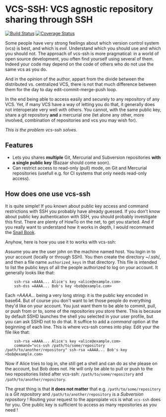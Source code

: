 VCS-SSH:  VCS agnostic repository sharing through SSH
=====================================================

[![Build Status](https://travis-ci.org/cans/vcs-ssh.svg?branch=master)](https://travis-ci.org/cans/vcs-ssh)
[![Coverage Status](https://coveralls.io/repos/cans/vcs-ssh/badge.svg)](https://coveralls.io/r/cans/vcs-ssh)

Some people have very strong feelings about which version control
system (vcs) is best, and which is *evil*. Understand which you should
use and which you should not. The approach of vcs-ssh is more
pragmatical: in a world of open source development, you often find
yourself using several of them. Indeed your code may depend on the
code of others who do not use the same vcs as you do.

And in the opinion of the author, appart from the divide between the
distributed vs. centralized VCS, there is not that much difference between
them for the day to day edit-commit-merge-push loop.

In the end being able to access easily and securely to any repository of any
VCS. Yet, if many VCS have a way of letting you do that, it generally does not
interoperate very well with others. You cannot, with the same public key,
share a git repository **and** a mercurial one (let alone any other, more
involved, combination of repositories and vcs you may wish for).

*This is the problem vcs-ssh solves*.


Features
--------

- Lets you shares **multiple** Git, Mercurial and Subversion repositories
  **with a single public key** (Bazaar should come soon).
- Can restrict access to read-only (pull) mode, on Git and Mercurial
  repositories (usefull e.g. for CI systems that only needs read-only access).


How does one use vcs-ssh
------------------------

It is quite simple! If you known about public key access and command
restrictions with SSH you probably have already guessed. 
If you don't know about public key authentication with SSH, you should probably
investigate this first. There are plenty of HowTo on the net, to get you
started. And if you really want to understand how it works in depth, I would
recommand the [Snail Book](http://www.snailbook.com/).

Anyhow, here is how you use it to works with vcs-ssh:

Assume you are the user john on the machine named host. You login in to your
account (locally or through SSH). You then create the directory ~/.ssh/, and
then a file name ``authorized_keys`` in that directory. This file is intended to
list the public keys of all the people authorized to log on your account.
It generally looks like that:

        ssh-rsa =AAAA... Alice's key <alice@example.com>
        ssh-dss =AAAA... Bob's key <bob@example.com>


Each *=AAAA...* being a very long string: it is the public key encoded in
base64. But of course you don't want to let those people do everything they'd
like on your account. You just want them to be able to commit, pull, or
push from or to, some of the repositories you store there. This is because by
default SSHD launches the shell you selected in your user profile, but you can
ask SSHD not to do that. It suffice to add a *command* option at the beginning
of each line. This is where vcs-ssh comes into play. Edit your the file like
that:

        ssh-rsa =AAAA... Alice's key <alice@example.com>
        command="vcs-ssh /path/to/some/repository /path/to/another/repository" ssh-rsa =AAAA... Bob's key <bob@example.com>


Now if Alice tries to log in, she still get a shell and can do as she please
on the account, but Bob does not. He will only be able to pull or push to
the two repositories listed after vcs-ssh: ``/path/to/some/repository`` and
``/path/to/another/repository``.

The great thing is that **it does not matter** that e.g.
``/path/to/some/repository`` is a *Git repository* and
``/path/to/another/repository`` is a *Subversion repository* ! Routing
your request to the appropiate vcs is what ``vcs-ssh`` does for
you. One public key is sufficient to access as many repositories as
you need !
